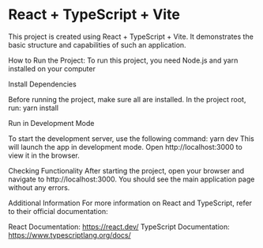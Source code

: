 # React + TypeScript + Vite


This project is created using React + TypeScript + Vite. It demonstrates the basic
structure and capabilities of such an application.

How to Run the Project:
To run this project, you need Node.js and yarn
installed on your computer

Install Dependencies

Before running the project, make sure all 
are installed. In the project root, run: yarn install

Run in Development Mode

To start the development server, use the following command: yarn dev
This will launch the app in development mode. Open http://localhost:3000 to view it in the browser.


Checking Functionality
After starting the project, open your browser and navigate to http://localhost:3000. You should see the main application page without any errors.

Additional Information
For more information on React and TypeScript, refer to their official documentation:

React Documentation: https://react.dev/
TypeScript Documentation: https://www.typescriptlang.org/docs/
